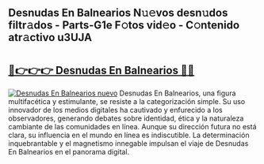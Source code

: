 ## Desnudas En Balnearios N𝚞𝚎vos desn𝚞dos filtr𝚊dos - Parts-G1e F𝚘tos vid𝚎o - C𝚘ntenido atr𝚊ctivo u3UJA

# <h2><a href="http://mb1lv5.tromn.icu/?c=Desnudas+En+Balnearios">🔗👉👉👉 Desnudas En Balnearios 🔗🔗</a></h2>

[![Desnudas En Balnearios nuevo](https://i.imgur.com/pEAQMta.gif)](http://mb1lv5.tromn.icu/?c=Desnudas+En+Balnearios)
Desnudas En Balnearios, una figura multifacética y estimulante, se resiste a la categorización simple. Su uso innovador de los medios digitales ha cautivado y enfurecido a los observadores, generando debates sobre identidad, ética y la naturaleza cambiante de las comunidades en línea. Aunque su dirección futura no está clara, su influencia en el mundo en línea es indiscutible. La determinación inquebrantable y el magnetismo innegable impulsan el viaje de Desnudas En Balnearios en el panorama digital.
